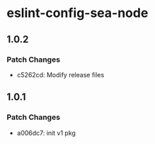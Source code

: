 # eslint-config-sea-node

## 1.0.2

### Patch Changes

- c5262cd: Modify release files

## 1.0.1

### Patch Changes

- a006dc7: init v1 pkg
